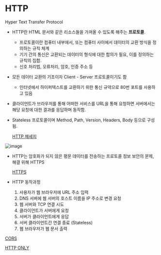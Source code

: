 # HTTP

Hyper Text Transfer Protocol

- HTTP란 HTML 문서와 같은 리소스들을 가져올 수 있도록 해주는 **프로토콜**.
    - 프로토콜이란 컴퓨터 내부에서, 또는 컴퓨터 사이에서 데이터의 교환 방식을 정의하는 규칙 체계
    - 기기 간의 통신은 교환되는 데이터의 형식에 대한 합의가 필요, 이를 정의하는 규칙의 집합.
    - 신호 처리법, 오류처리, 암호, 인증 주소 등
- 모든 데이터 교환의 기초이자 Client - Server 프로토콜이기도 함
    - 인터넷에서 하이퍼텍스트를 교환하기 위한 통신 규약으로 80번 포트를 사용하고 있음
- 클라이언트가 브라우저를 통해 어떠한 서비스를 URL을 통해 요청하면 서버에서는 해당 요청에 대한 결과를 응답하며 동작함.
- Stateless 프로토콜이며 Method, Path, Version, Headers, Body 등으로 구성됨.
    
    [HTTP 메세지](https://github.com/jihyoung9912/react-study/blob/main/mdFiles/Http_Message.md)
    

![image](https://user-images.githubusercontent.com/102154146/215053060-a4284b1a-0fc5-47ea-9ca1-d11ecfb0aea8.png)

- HTTP는 암호화가 되지 않은 평문 데이터를 전송하는 프로토콜 정보 보안의 문제, 해결 위해 HTTPS
    
    [HTTPS](https://github.com/jihyoung9912/react-study/blob/main/mdFiles/Https.md)
    
- HTTP 동작과정
    1. 사용자가 웹 브라우저에 URL 주소 입력
    2. DNS 서버에 웹 서버의 호스트 이름을 IP 주소로 변경 요청
    3. 웹 서버와 TCP 연결 시도
    4. 클라이언트가 서버에게 요청
    5. 서버가 클라이언트에게 응답
    6. 서버 클라이언트간 연결 종료 (Stateless)
    7. 웹 브라우저가 웹 문서 출력

[CORS](https://www.notion.so/CORS-cbf3b6fa3b974990a3ed3f70872e8b0f)

[HTTP ONLY](https://github.com/jihyoung9912/react-study/blob/main/mdFiles/HTTP_Only.md)
